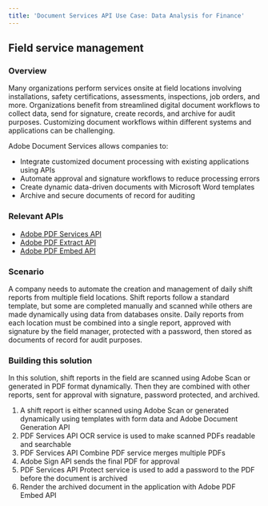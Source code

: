 ```yaml
---
title: 'Document Services API Use Case: Data Analysis for Finance'
---
```


## Field service management

### Overview

Many organizations perform services onsite at field locations involving installations, safety certifications, assessments, inspections, job orders, and more. Organizations benefit from streamlined digital document workflows to collect data, send for signature, create records, and archive for audit purposes. Customizing document workflows within different systems and applications can be challenging.

Adobe Document Services allows companies to:

* Integrate customized document processing with existing applications using APIs
* Automate approval and signature workflows to reduce processing errors
* Create dynamic data-driven documents with Microsoft Word templates
* Archive and secure documents of record for auditing

### Relevant APIs

* [Adobe PDF Services API](/src/pages/apis/pdf-services.md)
* [Adobe PDF Extract API](/src/pages/apis/pdf-extract.md)
* [Adobe PDF Embed API](/src/pages/apis/pdf-embed.md)

### Scenario

A company needs to automate the creation and management of daily shift reports from multiple field locations. Shift reports follow a standard template, but some are completed manually and scanned while others are made dynamically using data from databases onsite. Daily reports from each location must be combined into a single report, approved with signature by the field manager, protected with a password, then stored as documents of record for audit purposes.


### Building this solution

In this solution, shift reports in the field are scanned using Adobe Scan or generated in PDF format dynamically. Then they are combined with other reports, sent for approval with signature, password protected, and archived.

1. A shift report is either scanned using Adobe Scan or generated dynamically using templates with form data and Adobe Document Generation API
2. PDF Services API OCR service is used to make scanned PDFs readable and searchable
3. PDF Services API Combine PDF service merges multiple PDFs
4. Adobe Sign API sends the final PDF for approval
5. PDF Services API Protect service is used to add a password to the PDF before the document is archived
6. Render the archived document in the application with Adobe PDF Embed API
